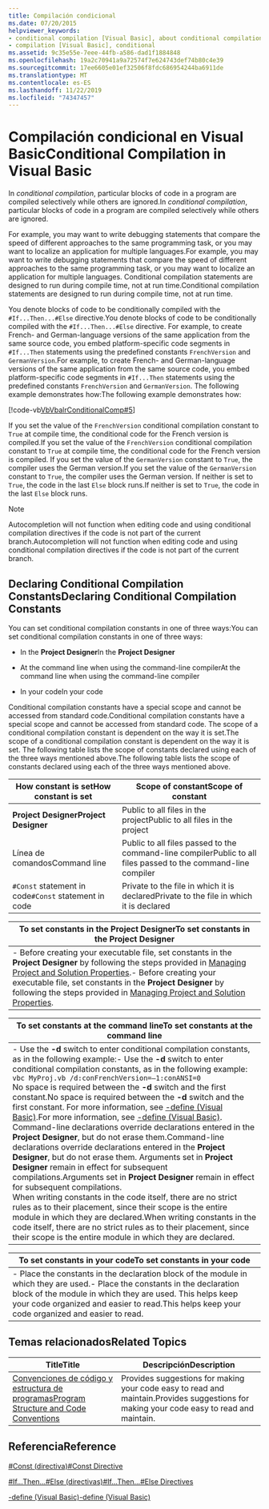 ```yaml
---
title: Compilación condicional
ms.date: 07/20/2015
helpviewer_keywords:
- conditional compilation [Visual Basic], about conditional compilation
- compilation [Visual Basic], conditional
ms.assetid: 9c35e55e-7eee-44fb-a586-dad1f1884848
ms.openlocfilehash: 19a2c70941a9a72574f7e624743def74b80c4e39
ms.sourcegitcommit: 17ee6605e01ef32506f8fdc686954244ba6911de
ms.translationtype: MT
ms.contentlocale: es-ES
ms.lasthandoff: 11/22/2019
ms.locfileid: "74347457"
---
```

# <a name="conditional-compilation-in-visual-basic"></a><span data-ttu-id="03e38-102">Compilación condicional en Visual Basic</span><span class="sxs-lookup"><span data-stu-id="03e38-102">Conditional Compilation in Visual Basic</span></span>
<span data-ttu-id="03e38-103">In *conditional compilation*, particular blocks of code in a program are compiled selectively while others are ignored.</span><span class="sxs-lookup"><span data-stu-id="03e38-103">In *conditional compilation*, particular blocks of code in a program are compiled selectively while others are ignored.</span></span>  
  
 <span data-ttu-id="03e38-104">For example, you may want to write debugging statements that compare the speed of different approaches to the same programming task, or you may want to localize an application for multiple languages.</span><span class="sxs-lookup"><span data-stu-id="03e38-104">For example, you may want to write debugging statements that compare the speed of different approaches to the same programming task, or you may want to localize an application for multiple languages.</span></span> <span data-ttu-id="03e38-105">Conditional compilation statements are designed to run during compile time, not at run time.</span><span class="sxs-lookup"><span data-stu-id="03e38-105">Conditional compilation statements are designed to run during compile time, not at run time.</span></span>  
  
 <span data-ttu-id="03e38-106">You denote blocks of code to be conditionally compiled with the `#If...Then...#Else` directive.</span><span class="sxs-lookup"><span data-stu-id="03e38-106">You denote blocks of code to be conditionally compiled with the `#If...Then...#Else` directive.</span></span> <span data-ttu-id="03e38-107">For example, to create French- and German-language versions of the same application from the same source code, you embed platform-specific code segments in `#If...Then` statements using the predefined constants `FrenchVersion` and `GermanVersion`.</span><span class="sxs-lookup"><span data-stu-id="03e38-107">For example, to create French- and German-language versions of the same application from the same source code, you embed platform-specific code segments in `#If...Then` statements using the predefined constants `FrenchVersion` and `GermanVersion`.</span></span> <span data-ttu-id="03e38-108">The following example demonstrates how:</span><span class="sxs-lookup"><span data-stu-id="03e38-108">The following example demonstrates how:</span></span>  
  
 [!code-vb[VbVbalrConditionalComp#5](~/samples/snippets/visualbasic/VS_Snippets_VBCSharp/VbVbalrConditionalComp/VB/Class1.vb#5)]  
  
 <span data-ttu-id="03e38-109">If you set the value of the `FrenchVersion` conditional compilation constant to `True` at compile time, the conditional code for the French version is compiled.</span><span class="sxs-lookup"><span data-stu-id="03e38-109">If you set the value of the `FrenchVersion` conditional compilation constant to `True` at compile time, the conditional code for the French version is compiled.</span></span> <span data-ttu-id="03e38-110">If you set the value of the `GermanVersion` constant to `True`, the compiler uses the German version.</span><span class="sxs-lookup"><span data-stu-id="03e38-110">If you set the value of the `GermanVersion` constant to `True`, the compiler uses the German version.</span></span> <span data-ttu-id="03e38-111">If neither is set to `True`, the code in the last `Else` block runs.</span><span class="sxs-lookup"><span data-stu-id="03e38-111">If neither is set to `True`, the code in the last `Else` block runs.</span></span>  
  
> [!NOTE]
> <span data-ttu-id="03e38-112">Autocompletion will not function when editing code and using conditional compilation directives if the code is not part of the current branch.</span><span class="sxs-lookup"><span data-stu-id="03e38-112">Autocompletion will not function when editing code and using conditional compilation directives if the code is not part of the current branch.</span></span>  
  
## <a name="declaring-conditional-compilation-constants"></a><span data-ttu-id="03e38-113">Declaring Conditional Compilation Constants</span><span class="sxs-lookup"><span data-stu-id="03e38-113">Declaring Conditional Compilation Constants</span></span>  
 <span data-ttu-id="03e38-114">You can set conditional compilation constants in one of three ways:</span><span class="sxs-lookup"><span data-stu-id="03e38-114">You can set conditional compilation constants in one of three ways:</span></span>  
  
- <span data-ttu-id="03e38-115">In the **Project Designer**</span><span class="sxs-lookup"><span data-stu-id="03e38-115">In the **Project Designer**</span></span>  
  
- <span data-ttu-id="03e38-116">At the command line when using the command-line compiler</span><span class="sxs-lookup"><span data-stu-id="03e38-116">At the command line when using the command-line compiler</span></span>  
  
- <span data-ttu-id="03e38-117">In your code</span><span class="sxs-lookup"><span data-stu-id="03e38-117">In your code</span></span>  
  
 <span data-ttu-id="03e38-118">Conditional compilation constants have a special scope and cannot be accessed from standard code.</span><span class="sxs-lookup"><span data-stu-id="03e38-118">Conditional compilation constants have a special scope and cannot be accessed from standard code.</span></span> <span data-ttu-id="03e38-119">The scope of a conditional compilation constant is dependent on the way it is set.</span><span class="sxs-lookup"><span data-stu-id="03e38-119">The scope of a conditional compilation constant is dependent on the way it is set.</span></span> <span data-ttu-id="03e38-120">The following table lists the scope of constants declared using each of the three ways mentioned above.</span><span class="sxs-lookup"><span data-stu-id="03e38-120">The following table lists the scope of constants declared using each of the three ways mentioned above.</span></span>  
  
|<span data-ttu-id="03e38-121">How constant is set</span><span class="sxs-lookup"><span data-stu-id="03e38-121">How constant is set</span></span>|<span data-ttu-id="03e38-122">Scope of constant</span><span class="sxs-lookup"><span data-stu-id="03e38-122">Scope of constant</span></span>|  
|---|---|  
|<span data-ttu-id="03e38-123">**Project Designer**</span><span class="sxs-lookup"><span data-stu-id="03e38-123">**Project Designer**</span></span>|<span data-ttu-id="03e38-124">Public to all files in the project</span><span class="sxs-lookup"><span data-stu-id="03e38-124">Public to all files in the project</span></span>|  
|<span data-ttu-id="03e38-125">Línea de comandos</span><span class="sxs-lookup"><span data-stu-id="03e38-125">Command line</span></span>|<span data-ttu-id="03e38-126">Public to all files passed to the command-line compiler</span><span class="sxs-lookup"><span data-stu-id="03e38-126">Public to all files passed to the command-line compiler</span></span>|  
|<span data-ttu-id="03e38-127">`#Const` statement in code</span><span class="sxs-lookup"><span data-stu-id="03e38-127">`#Const` statement in code</span></span>|<span data-ttu-id="03e38-128">Private to the file in which it is declared</span><span class="sxs-lookup"><span data-stu-id="03e38-128">Private to the file in which it is declared</span></span>|  
  
|<span data-ttu-id="03e38-129">To set constants in the Project Designer</span><span class="sxs-lookup"><span data-stu-id="03e38-129">To set constants in the Project Designer</span></span>|  
|---|  
|<span data-ttu-id="03e38-130">-   Before creating your executable file, set constants in the **Project Designer** by following the steps provided in [Managing Project and Solution Properties](/visualstudio/ide/managing-project-and-solution-properties).</span><span class="sxs-lookup"><span data-stu-id="03e38-130">-   Before creating your executable file, set constants in the **Project Designer** by following the steps provided in [Managing Project and Solution Properties](/visualstudio/ide/managing-project-and-solution-properties).</span></span>|  
  
|<span data-ttu-id="03e38-131">To set constants at the command line</span><span class="sxs-lookup"><span data-stu-id="03e38-131">To set constants at the command line</span></span>|  
|---|  
|<span data-ttu-id="03e38-132">-   Use the **-d** switch to enter conditional compilation constants, as in the following example:</span><span class="sxs-lookup"><span data-stu-id="03e38-132">-   Use the **-d** switch to enter conditional compilation constants, as in the following example:</span></span><br />     `vbc MyProj.vb /d:conFrenchVersion=–1:conANSI=0`<br />     <span data-ttu-id="03e38-133">No space is required between the **-d** switch and the first constant.</span><span class="sxs-lookup"><span data-stu-id="03e38-133">No space is required between the **-d** switch and the first constant.</span></span> <span data-ttu-id="03e38-134">For more information, see [-define (Visual Basic)](../../../visual-basic/reference/command-line-compiler/define.md).</span><span class="sxs-lookup"><span data-stu-id="03e38-134">For more information, see [-define (Visual Basic)](../../../visual-basic/reference/command-line-compiler/define.md).</span></span><br />     <span data-ttu-id="03e38-135">Command-line declarations override declarations entered in the **Project Designer**, but do not erase them.</span><span class="sxs-lookup"><span data-stu-id="03e38-135">Command-line declarations override declarations entered in the **Project Designer**, but do not erase them.</span></span> <span data-ttu-id="03e38-136">Arguments set in **Project Designer** remain in effect for subsequent compilations.</span><span class="sxs-lookup"><span data-stu-id="03e38-136">Arguments set in **Project Designer** remain in effect for subsequent compilations.</span></span><br />     <span data-ttu-id="03e38-137">When writing constants in the code itself, there are no strict rules as to their placement, since their scope is the entire module in which they are declared.</span><span class="sxs-lookup"><span data-stu-id="03e38-137">When writing constants in the code itself, there are no strict rules as to their placement, since their scope is the entire module in which they are declared.</span></span>|  
  
|<span data-ttu-id="03e38-138">To set constants in your code</span><span class="sxs-lookup"><span data-stu-id="03e38-138">To set constants in your code</span></span>|  
|---|  
|<span data-ttu-id="03e38-139">-   Place the constants in the declaration block of the module in which they are used.</span><span class="sxs-lookup"><span data-stu-id="03e38-139">-   Place the constants in the declaration block of the module in which they are used.</span></span> <span data-ttu-id="03e38-140">This helps keep your code organized and easier to read.</span><span class="sxs-lookup"><span data-stu-id="03e38-140">This helps keep your code organized and easier to read.</span></span>|  
  
## <a name="related-topics"></a><span data-ttu-id="03e38-141">Temas relacionados</span><span class="sxs-lookup"><span data-stu-id="03e38-141">Related Topics</span></span>  
  
|<span data-ttu-id="03e38-142">Title</span><span class="sxs-lookup"><span data-stu-id="03e38-142">Title</span></span>|<span data-ttu-id="03e38-143">Descripción</span><span class="sxs-lookup"><span data-stu-id="03e38-143">Description</span></span>|  
|---|---|  
|[<span data-ttu-id="03e38-144">Convenciones de código y estructura de programas</span><span class="sxs-lookup"><span data-stu-id="03e38-144">Program Structure and Code Conventions</span></span>](../../../visual-basic/programming-guide/program-structure/program-structure-and-code-conventions.md)|<span data-ttu-id="03e38-145">Provides suggestions for making your code easy to read and maintain.</span><span class="sxs-lookup"><span data-stu-id="03e38-145">Provides suggestions for making your code easy to read and maintain.</span></span>|  
  
## <a name="reference"></a><span data-ttu-id="03e38-146">Referencia</span><span class="sxs-lookup"><span data-stu-id="03e38-146">Reference</span></span>  
 [<span data-ttu-id="03e38-147">#Const (directiva)</span><span class="sxs-lookup"><span data-stu-id="03e38-147">#Const Directive</span></span>](../../../visual-basic/language-reference/directives/const-directive.md)  
  
 [<span data-ttu-id="03e38-148">#If...Then...#Else (directivas)</span><span class="sxs-lookup"><span data-stu-id="03e38-148">#If...Then...#Else Directives</span></span>](../../../visual-basic/language-reference/directives/if-then-else-directives.md)  
  
 [<span data-ttu-id="03e38-149">-define (Visual Basic)</span><span class="sxs-lookup"><span data-stu-id="03e38-149">-define (Visual Basic)</span></span>](../../../visual-basic/reference/command-line-compiler/define.md)
